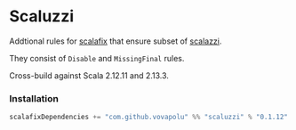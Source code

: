 # Scaluzzi

Addtional rules for [scalafix](https://github.com/scalacenter/scalafix) that ensure subset of [scalazzi](https://github.com/scalaz/scalazzi). 

They consist of `Disable` and `MissingFinal` rules. 

Cross-build against Scala 2.12.11 and 2.13.3.

### Installation 

```sbt
scalafixDependencies += "com.github.vovapolu" %% "scaluzzi" % "0.1.12"
```
